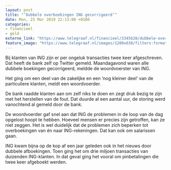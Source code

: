 ```yaml
---
layout: post
title: "’Dubbele overboekingen ING gecorrigeerd’"
date: Mon, 25 Mar 2019 22:13:00 +0100
categories: 
- financieel 
- geld 
externe_link: "https://www.telegraaf.nl/financieel/3345628/dubbele-overboekingen-ing-gecorrigeerd"
feature_image: "https://www.telegraaf.nl/images/1200x630/filters:format(jpeg):quality(80)/cdn-kiosk-api.telegraaf.nl/03632ad8-4f43-11e9-8b93-0217670beecd.jpg"
---
```


<p class="intro">Bij klanten van ING zijn er per ongeluk transacties twee keer afgeschreven. Dat heeft de bank zelf op Twitter gemeld. Maandagavond waren alle dubbele boekingen gecorrigeerd, meldde de woordvoerster van ING.</p> <p>Het ging om een deel van de zakelijke en een ’nog kleiner deel’ van de particuliere klanten, meldt een woordvoerder.</p><p>De bank raadde klanten aan om zelf niks te doen en zegt druk bezig te zijn met het herstellen van de fout. Dat duurde al een aantal uur, de storing werd vanochtend al gemeld door de bank.</p><p>De woordvoerder gaf snel aan dat ING de problemen in de loop van de dag opgelost hoopt te hebben. Hoeveel mensen er precies zijn getroffen, kan ze niet zeggen. Het is wel duidelijk dat de problemen zich beperken tot overboekingen van én naar ING-rekeningen. Dat kan ook om salarissen gaan.</p><p>ING kwam bijna op de kop af een jaar geleden ook in het nieuws door dubbele afboekingen. Toen ging het om drie miljoen transacties van duizenden ING-klanten. In dat geval ging het vooral om pinbetalingen die twee keer afgeboekt werden.</p>
